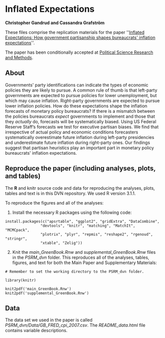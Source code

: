 # Inflated Expectations

**Christopher Gandrud and Cassandra Grafström**

These files comprise the replication materials for the paper
''[Inflated Expectations: How government partisanship shapes bureaucrats' inflation expectations](http://ssrn.com/abstract=2125283)''.

The paper has been conditionally accepted at [Political Science
Research and Methods](http://journals.cambridge.org/action/displayJournal?jid=RAM).

## About

Governments' party identifications can indicate the types of economic
policies they are likely to pursue. A common rule of thumb is that
left-party governments are expected to pursue policies for lower
unemployment, but which may cause inflation. Right-party governments
are expected to pursue lower inflation policies. How do these
expectations shape the inflation forecasts of monetary policy
bureaucrats? If there is a mismatch between the policies bureaucrats
*expect* governments to implement and those that they *actually* do,
forecasts will be systematically biased. Using US Federal Reserve
Staff’s forecasts we test for executive partisan biases. We find that
irrespective of actual policy and economic conditions forecasters
systematically overestimate future inflation during left-party presidencies
and underestimate future inflation during right-party ones. Our findings
suggest that partisan heuristics play an important part in monetary
policy bureaucrats' inflation expectations.

## Reproduce the paper (including analyses, plots, and tables)

The **R** and knitr source code and data for reproducing the analyses, plots, tables
and text is in this DVN repository. We used R version 3.1.1.

To reproduce the figures and all of the analyses:

1. Install the necessary R packages using the following code:

```{S}
install.packages(c("apsrtable", "ggplot2", "gridExtra", "DataCombine",
                "devtools", "knitr", "matching", "MatchIt", "MCMCpack",
                "plotrix", "plyr", "repmis", "reshape2", "rgenoud", "stringr",
                "xtable", "Zelig"))
```

2. Knit the *main_GreenBook.Rnw* and *supplemental_GreenBook.Rnw* files in the
*PSRM_dvn* folder. This reproduces all of the analyses, tables, figures, and
text for both the Main Paper and Supplementary Materials:

```{S}
# Remember to set the working directory to the PSRM_dvn folder.

library(knitr)

knit2pdf('main_GreenBook.Rnw')
knit2pdf('supplemental_GreenBook.Rnw')
```

## Data

The data set we used in the paper is called
*PSRM_dvn/Data/GB_FRED_cpi_2007.csv*. The *README_data.html* file contains
variable descriptions.
